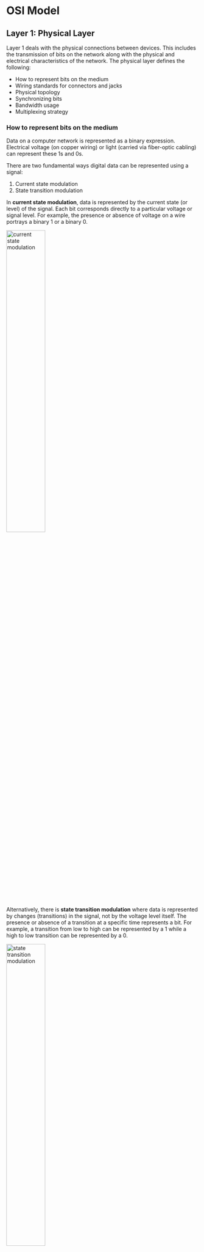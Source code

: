 
# OSI Model
## Layer 1: Physical Layer
Layer 1 deals with the physical connections between devices. This includes the transmission of bits on the network along with the physical and electrical characteristics of the network. The physical layer defines the following: 

* How to represent bits on the medium
* Wiring standards for connectors and jacks
* Physical topology
* Synchronizing bits
* Bandwidth usage
* Multiplexing strategy
  
### How to represent bits on the medium
Data on a computer network is represented as a binary expression. Electrical voltage (on copper wiring) or light (carried via fiber-optic cabling) can represent these 1s and 0s. 

There are two fundamental ways digital data can be represented using a signal:
1. Current state modulation
2. State transition modulation

In **current state modulation**, data is represented by the current state (or level) of the signal. Each bit corresponds directly to a particular voltage or signal level. For example, the presence or absence of voltage on a wire portrays a binary 1 or a binary 0.

<img src="images/csm.png" alt="current state modulation" width="45%"/>  

Alternatively, there is **state transition modulation** where data is represented by changes (transitions) in the signal, not by the voltage level itself. The presence or absence of a transition at a specific time represents a bit. For example, a transition from low to high can be represented by a 1 while a high to low transition can be represented by a 0. 

<img src="images/stm.png" alt="state transition modulation" width="45%"/>

### Synchronizing bits
For two networked devices to successfully communicate at the physical layer, they must agree on when one bit stops and another bit starts. Specifically, the devices need a method to
synchronize the bits. Two basic approaches to bit synchronization are asynchronous and synchronous synchronization: 
* **Asynchronous**: With this approach, a sender states that it is about to start transmitting by sending a start bit to the receiver. When the receiver sees this, it starts its own internal clock to measure the next bits. After the sender transmits its data, it sends a stop bit to say that it has finished its transmission. 
* **Synchronous**: This approach synchronizes the internal clocks of the sender and the receiver to ensure that they agree on when bits begin and end. A common approach to make this synchronization happen is to use an external clock (for example, a clock provided by a service provider). The sender and receiver then reference this external clock.

### Bandwidth usage
The two fundamental approaches to bandwidth usage on a network are broadband and baseband: 
* **Broadband**: Broadband technologies divide the bandwidth available on a medium (for example, copper or fiber-optic cabling) into different channels. A sender can then transmit different communication streams over the various channels. For example, consider frequency-division multiplexing (FDM) used by a cable modem. Specifically, a cable modem uses certain ranges of frequencies on the cable coming into your home from the local cable company to carry incoming data, another range of frequencies for outgoing data, and several other frequency ranges for various TV stations. 
* **Baseband**: Baseband technologies use all the available frequencies on a medium to send data. Ethernet is an example of a networking technology that uses baseband.

### Multiplexing strategy
Multiplexing allows multiple communications sessions to share the same physical medium. Cable TV for example, allows you to receive multiple channels over a single physical medium (ie. a coaxial cable plugged into the back of your television). Here are some of the most common approaches to multiplexing: 
* **Time-division multiplexing (TDM)**: TDM supports different communication sessions (for example, different telephone conversations in a telephony network) on the same physical medium by causing the sessions to take turns. For a brief period, defined as a time slot, data from the first session is sent, followed by data from the second session. This continues until all sessions have had a turn, and the process repeats. 
* **Statistical time-division multiplexing (StatTDM)**: A downside to TDM is that each communication session receives its own time slot, even if one of the sessions does not have any data to send at the moment. To make more efficient use of available bandwidth, StatTDM dynamically assigns time slots to communications sessions on an as-needed basis.
* **Frequency-division multiplexing (FDM)**: FDM divides a medium’s frequency range into channels, and different communication sessions send their data over different channels. As previously described, this approach to bandwidth usage is called broadband.
* **Orthogonal frequency-division multiplexing (OFDM)**: OFDM encodes digital data onto multiple carrier frequencies. OFDM is very popular today and is used in wideband digital communication. This makes OFDM useful in applications such as digital television and audio broadcasting, DSL Internet access, wireless networks, powerline networks, and 4G/5G mobile communications. 
* **Orthogonal frequency-division multiple access (OFDMA)**: OFDMA is a multiuser version of the popular OFDM digital modulation scheme. It divides a wireless channel into subchannels to allow simultaneous data transmission from multiple users, enhancing network efficiency and reducing latency. Examples of devices defined by physical layer standards include legacy hubs, wireless access points, and network cabling.


## Layer 2: The Data Link Layer
The data link layer is concerned with the following:
* Packaging data into frames and transmitting those frames on the network
* Ensuring that frames do not exceed the maximum transmission unit (MTU) of the physical media
* Performing error detection/correction
* Uniquely finding network devices with addresses 
* Handling flow control

In fact, the data link layer is distinct from the other layers in that it has two sublayers: MAC and LLC
### MAC
Characteristics of the Media Access Control (MAC) sublayer of the data link layer include the following:
* **Physical addressing**: A common example of a Layer 2 address is a MAC address, which is a 48-bit address assigned to a device’s network interface card (NIC). The first 24 bits of the 48-bit address are the vendor code. The last 24 bits of a MAC address are assigned by the manufacturer, and they act as a serial number for the device. No two MAC addresses in the world should have the same value.
* **Logical topology**: Layer 2 devices view a network as a logical (as opposed to physical) topology.
* **Method of transmitting on the media**: With several devices connected to a network, there needs to be some strategy for deciding when a device sends on the media. Otherwise, multiple devices might send at the same time and interfere with one another’s transmissions.

### Logical Link Control
Characteristics of the Logical Link Control (LLC) sublayer of the data link layer include the following:
* **Connection services**: When a device on a network receives a message from another device on the network, that recipient device can give feedback to the sender in the form of an acknowledgment message. The two main functions provided by these acknowledgment messages are as follows: 
  * **Flow control**: Limits the amount of data a sender can send at one time; this prevents the sender from overwhelming the receiver with too much information.
  * **Error control**: Allows the recipient of data to let the sender know whether the expected data frame was not received or whether it was received but is corrupted. The recipient figures out whether the data frame is corrupt by mathematically calculating a checksum of the data received. If the calculated checksum does not match the checksum received with the data frame, the recipient of the data draws the conclusion that the data frame is corrupted and can then notify the sender via an acknowledgment message.
  
* **Synchronizing transmissions**: Senders and receivers of data frames need to coordinate when a data frame is being transmitted and should be received. The three methods of performing this synchronization are detailed here: 
  * **Isochronous**: With isochronous transmission, network devices look to a common device in the network as a clock source, which creates fixed-length time slots. Network devices can determine how much free space, if any, is available within a time slot and then insert data into an available time slot. A time slot can accommodate more than one data frame. Isochronous transmission does not need to provide clocking at the beginning of a data string (as does synchronous transmission) or for every data frame (as does asynchronous transmission). As a result, isochronous transmission uses little overhead compared to asynchronous or synchronous transmission methods. 
  
  * **Asynchronous**: With asynchronous transmission, network devices reference their own internal clocks, and network devices do not need to synchronize their clocks. Instead, the sender places a start bit at the beginning of each data frame and a stop bit at the end of each data frame. These start and stop bits tell the receiver when to monitor the medium for the presence of bits. An additional bit, called the parity bit, might also be added to the end of each byte in a frame to detect an error in the frame.

  * **Synchronous**: With synchronous transmission, two network devices that want to communicate between themselves must agree on a clocking method to show the beginning and ending of data frames. One approach to providing this clocking is to use a separate communications channel over which a clock signal is sent. Another approach relies on specific bit combinations or control characters to indicate the beginning of a frame or a byte of data. Like asynchronous transmissions, synchronous transmissions can perform error detection. However, rather than using parity bits, synchronous communication runs a mathematical algorithm on the data to create a cyclic redundancy check (CRC). If the sender and the receiver calculate the same CRC value for the same chunk of data, the receiver can conclude that the data was not corrupted during transmission
  
## Layer 3: The Network Layer
* The network layer is primarily concerned with forwarding data based on logical addresses
* Although many network administrators think of routing and IP addressing when they hear about the network layer, this layer is actually responsible for a variety of tasks: 
  
  * **Logical addressing**:
    * Whereas the data link layer uses physical addresses to make forwarding decisions, the network layer uses logical addressing to make forwarding decisions
    * The most widely deployed routed protocol is Internet Protocol (IP)
  * **Switching**:
    * Engineers often associate the term switching with Layer 2 technologies; however, the concept of switching also exists at Layer 3
    * Switching, at its essence, is making decisions about how data should be forwarded
    * At Layer 3, three common switching techniques exist: 
      * **Packet switching**:
        * With packet switching, a data stream is divided into packets
        * Each packet has a Layer 3 header that includes source and destination Layer 3 addresses 
        * Another term for packet switching is routing
      * **Circuit switching**: 
        * Circuit switching dynamically brings up a dedicated communication link between two parties for those parties to communicate
        * As a simple example of circuit switching, think of making a phone call from your home to a business. In fact, let’s go “old school” and pretend you have a traditional landline servicing your phone, the telephone company’s switching equipment interconnects your home phone with the phone system of the business you are calling. This interconnection (that is, circuit) exists only for the duration of the phone call 
      * **Message switching**: 
        * Unlike packet switching and circuit switching technologies, message switching is usually not well suited for real-time applications because of the delay involved
        * Specifically, with message switching, a data stream is divided into messages
        * Each message is tagged with a destination address, and the messages travel from one network device to another network device on the way to their destination
        * Because these devices might briefly store the messages before forwarding them, a network using message switching is sometimes called a store-and-forward network
        * Metaphorically, you could visualize message switching like routing an email message, where the email message might be briefly stored on an email server before being forwarded to the recipient
  * **Route discovery and selection**:
    * Because Layer 3 devices make forwarding decisions based on logical network addresses, a Layer 3 device might need to know how to reach various network addresses
    * For example, a common Layer 3 device is a router. A router can maintain a routing table indicating how to forward a packet based on the packet’s destination network address
    * A router can have its routing table populated via manual configuration (that is, by entering static routes), via a dynamic routing protocol (for example, OSPF or EIGRP), or simply by being directly connected to certain networks
  * **Connection services**:
    * Just as the data link layer offers connection services for flow control and error control, connection services also exist at the network layer
    * Connection services at the network layer can improve the communication reliability if the data link’s LLC sublayer is not performing connection services
    * The following functions are performed by connection services at the network layer: 
      * **Flow control**: 
        * Helps prevent a sender from sending data more rapidly than the receiver is capable of receiving
      * **Packet reordering**: 
        * Allows packets to be placed in the proper sequence as they are sent to the receiver
        * This might be necessary because some networks support load balancing, where multiple links are used to send packets between two devices
        * Because multiple links exist, packets might arrive out of order
 
 ## Layer 4: The Transport Layer
 * The transport layer acts as a dividing line between the upper layers and lower layers of the OSI model
 * Specifically, messages are taken from upper layers (Layers 5–7) and are encapsulated into segments for transmission to the lower layers (Layers 1–3)
 * Similarly, data streams coming from lower layers are decapsulated and sent to Layer 5 (the session layer), or some other upper layer, depending on the protocol
 * Two common transport layer protocols are TCP and UDP: 
   * **Transmission Control Protocol (TCP)**:
     * TCP is a connection-oriented transport protocol
     * Connection-oriented transport protocols offer reliable transport, in that if a segment is dropped, the sender can detect the drop and retransmit the dropped segment
     * Specifically, a receiver acknowledges segments that it receives
     * Based on those acknowledgments, a sender can decide which segments were successfully received and which segments need to be transmitted again
   * **User Datagram Protocol (UDP)**:
     * UDP is a connectionless transport protocol
     * Connectionless transport protocols offer unreliable transport, in that if a segment is dropped, the sender is unaware of the drop, and no retransmission occurs
 * Two common flow control approaches at Layer 4 are windowing and buffering: 
    * **Windowing**:
      * TCP communication uses windowing, in that one or more segments are sent at one time, and a receiver can attest to the receipt of all the segments in a window with a single acknowledgment
      * In some cases, as illustrated in Figure 1-11, TCP uses a sliding window, where the window size begins with one segment
      * If there is a successful acknowledgment of that one segment (that is, the receiver sends an acknowledgment asking for the next segment), the window size doubles to two segments 
      * Upon successful receipt of those two segments, the next window holds four segments
      * This exponential increase in window size continues until the receiver does not acknowledge successful receipt of all segments within a certain amount of time—known as the round-trip time (RTT), which is sometimes called real transfer time—or until a configured maximum window size is reached 

      <img src="images/window.png" alt="state transition modulation" width="45%"/>

    * **Buffering**:
      * With buffering, a device (for example, a router) uses a chunk of memory (sometimes called a buffer or a queue) to store segments if bandwidth is not available to send those segments
      * A queue has finite capacity, however, and can overflow (that is, drop segments) in the event of sustained network congestion

## Layer 5: The Session Layer
* The session layer is responsible for setting up, maintaining, and tearing down sessions
* You can think of a session as a conversation that needs to be treated separately from other sessions to avoid the intermingling of data from different conversations
* Here is a detailed look at the functions of the session layer: 
  * **Setting up a session**:
    * Examples of the procedures involved in setting up a session include the following: 
      * Checking user credentials (for example, username and password) 
      * Assigning numbers to a session’s communication flows to uniquely find each one 
      * Negotiating services needed during the session
      * Negotiating which device begins sending data  
  * **Maintaining a session**:
    * Examples of the procedures involved in supporting a session include the following: 
      * Transferring data
      * Reestablishing a disconnected session 
      * Acknowledging receipt of data 
  * **Tearing down a session**:
    * A session can be disconnected based on agreement of the devices in the session
    * Alternatively, a session might be torn down because one party disconnects (either intentionally or because of an error condition)
    * If one party disconnects, the other party can detect a loss of communication with that party and tear down its side of the session
    * Session Initiation Protocol (SIP) is an example of a session layer protocol, which can help set up, support, and tear down a voice or video connection

## Layer 6: The Presentation Layer
* The presentation layer formats the data being exchanged and secures that data with encryption
* The following list describes the functions involved in data formatting and encryption in more detail: 
  * **Data formatting**:
    * As an example of how the presentation layer handles data formatting, consider how text is formatted. Some applications might format text using American Standard Code for Information Interchange (ASCII), while other applications might format text using Extended Binary Coded Decimal Interchange Code (EBCDIC)
    * The presentation layer handles formatting the text (or other types of data, such as multimedia or graphics files) in a format that allows compatibility between the communicating devices
  * **Encryption**:
    * Imagine that you are sending sensitive information over a network (for example, your credit card number or bank password)
    * If a malicious user were to intercept your transmission, they might be able to obtain this sensitive information
    * To add a layer of security for such transmissions, encryption can be used to scramble (encrypt) the data in such a way that if the data were intercepted, a third party would not be able to unscramble (decrypt) it'
    * However, the intended recipient would be able to decrypt the transmission

## Layer 7: The Application Layer
* The application layer gives application services to a network
* An important (and often-misunderstood) concept is that end-user applications (such as Microsoft Word) live at the application layer
* Instead, the application layer supports services used by end-user applications
* For example, email is an application layer service that does exist at the application layer, whereas Microsoft Outlook (an example of an email client) is an end-user application that does not live at the application layer
* Another function of the application layer is advertising available services
* The following list describes the functions of the application layer in more detail: 
  * **Application services**:
    * Examples of the application services living at the application layer include file sharing and email
  * **Service advertisement**:
    * Some applications’ services (for example, some networked printers) periodically send out advertisements, making their availability known to other devices on the network
    * Other services, however, register themselves and their services with a centralized directory (for example, Microsoft Active Directory), which can be queried by other network devices seeking such services









